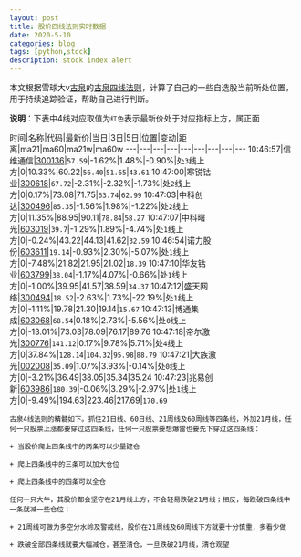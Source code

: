 ```yaml
---
layout: post
title: 股价四线法则实时数据
date: 2020-5-10
categories: blog
tags: [python,stock]
description: stock index alert
---
```



本文根据雪球大v[古泉](https://xueqiu.com/u/7148646888)的[古泉四线法则](https://xueqiu.com/7148646888/130498192)，计算了自己的一些自选股当前所处位置，用于持续追踪验证，帮助自己进行判断。

**说明**：下表中4线对应取值为`红色`表示最新价处于对应指标上方，属正面

时间|名称|代码|最新价|当日|3日|5日|位置|变动|距离|ma21|ma60|ma21w|ma60w
---|---|---|---|---|---|---|---|---
10:46:57|信维通信|[300136](https://xueqiu.com/S/SZ300136)|`57.59`|-1.62%|1.48%|-0.90%|处`3`线上方|0|10.33%|60.22|`56.40`|`51.65`|`43.61`
10:47:00|寒锐钴业|[300618](https://xueqiu.com/S/SZ300618)|`67.72`|-2.31%|-2.32%|-1.73%|处`2`线上方|0|0.17%|73.08|71.75|`63.74`|`62.99`
10:47:03|中科创达|[300496](https://xueqiu.com/S/SZ300496)|`85.35`|-1.56%|1.98%|-1.22%|处`2`线上方|0|11.35%|88.95|90.11|`78.84`|`58.27`
10:47:07|中科曙光|[603019](https://xueqiu.com/S/SH603019)|`39.7`|-1.29%|1.89%|-4.74%|处`1`线上方|0|-0.24%|43.22|44.13|41.62|`32.59`
10:46:54|诺力股份|[603611](https://xueqiu.com/S/SH603611)|`19.14`|-0.93%|2.30%|-5.07%|处`1`线上方|0|-7.48%|21.82|21.95|21.02|`18.39`
10:47:10|华友钴业|[603799](https://xueqiu.com/S/SH603799)|`38.04`|-1.17%|4.07%|-0.66%|处`1`线上方|0|-1.00%|39.95|41.57|38.59|`34.37`
10:47:12|盛天网络|[300494](https://xueqiu.com/S/SZ300494)|`18.52`|-2.63%|1.73%|-22.19%|处`1`线上方|0|-1.11%|19.78|21.30|19.14|`15.67`
10:47:13|博通集成|[603068](https://xueqiu.com/S/SH603068)|`68.54`|0.18%|2.73%|-5.56%|处`0`线上方|0|-13.01%|73.03|78.09|76.17|89.76
10:47:18|帝尔激光|[300776](https://xueqiu.com/S/SZ300776)|`141.12`|0.17%|9.78%|5.71%|处`4`线上方|0|37.84%|`128.14`|`104.32`|`95.98`|`88.79`
10:47:21|大族激光|[002008](https://xueqiu.com/S/SZ002008)|`35.09`|1.07%|3.93%|-0.14%|处`0`线上方|0|-3.21%|36.49|38.05|35.34|35.24
10:47:23|兆易创新|[603986](https://xueqiu.com/S/SH603986)|`180.39`|-0.06%|3.29%|-2.97%|处`1`线上方|0|-9.49%|194.63|223.46|217.69|`170.69`

```
古泉4线法则的精髓如下。抓住21日线、60日线、21周线及60周线等四条线，外加21月线，任何一只股票上涨都要穿过这四条线，任何一只股票要想爆雷也要先下穿过这四条线：

+ 当股价爬上四条线中的两条可以少量建仓

+ 爬上四条线中的三条可以加大仓位

+ 爬上四条线中的四条可以全仓

任何一只大牛，其股价都会坚守在21月线上方，不会轻易跌破21月线；相反，每跌破四条线中一条就减一些仓位：

+ 21周线可做为多空分水岭及警戒线，股价在21周线及60周线下方就要十分慎重，多看少做

+ 跌破全部四条线就要大幅减仓，甚至清仓，一旦跌破21月线，清仓观望
```